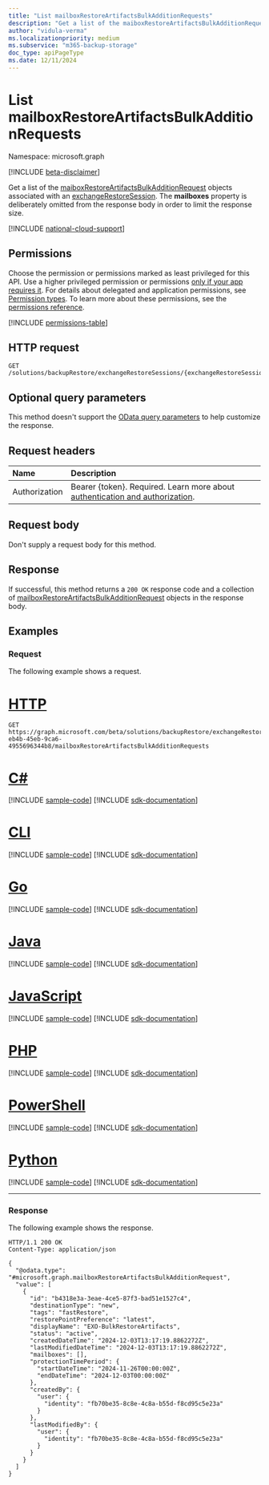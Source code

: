 ```yaml
---
title: "List mailboxRestoreArtifactsBulkAdditionRequests"
description: "Get a list of the maiboxRestoreArtifactsBulkAdditionRequest objects associated with an exchangeRestoreSession."
author: "vidula-verma"
ms.localizationpriority: medium
ms.subservice: "m365-backup-storage"
doc_type: apiPageType
ms.date: 12/11/2024
---
```


# List mailboxRestoreArtifactsBulkAdditionRequests

Namespace: microsoft.graph

[!INCLUDE [beta-disclaimer](../../includes/beta-disclaimer.md)]

Get a list of the [maiboxRestoreArtifactsBulkAdditionRequest](../resources/mailboxrestoreartifactsbulkadditionrequest.md) objects associated with an [exchangeRestoreSession](../resources/exchangerestoresession.md). The **mailboxes** property is deliberately omitted from the response body in order to limit the response size.

[!INCLUDE [national-cloud-support](../../includes/global-only.md)]

## Permissions

Choose the permission or permissions marked as least privileged for this API. Use a higher privileged permission or permissions [only if your app requires it](/graph/permissions-overview#best-practices-for-using-microsoft-graph-permissions). For details about delegated and application permissions, see [Permission types](/graph/permissions-overview#permission-types). To learn more about these permissions, see the [permissions reference](/graph/permissions-reference).

<!-- {
  "blockType": "permissions",
  "name": "exchangerestoresession-list-mailboxrestoreartifactsbulkadditionrequests-permissions"
}
-->
[!INCLUDE [permissions-table](../includes/permissions/exchangerestoresession-list-mailboxrestoreartifactsbulkadditionrequests-permissions.md)]

## HTTP request

<!-- {
  "blockType": "ignored"
}
-->
``` http
GET /solutions/backupRestore/exchangeRestoreSessions/{exchangeRestoreSessionId}/mailboxRestoreArtifactsBulkAdditionRequests
```

## Optional query parameters

This method doesn't support the [OData query parameters](/graph/query-parameters) to help customize the response.

## Request headers

|Name|Description|
|:---|:---|
|Authorization|Bearer {token}. Required. Learn more about [authentication and authorization](/graph/auth/auth-concepts).|

## Request body

Don't supply a request body for this method.

## Response

If successful, this method returns a `200 OK` response code and a collection of [mailboxRestoreArtifactsBulkAdditionRequest](../resources/mailboxrestoreartifactsbulkadditionrequest.md) objects in the response body.

## Examples

### Request

The following example shows a request.
# [HTTP](#tab/http)
<!-- {
  "blockType": "request",
  "name": "list_mailboxrestoreartifactsbulkadditionrequest"
}
-->
``` http
GET https://graph.microsoft.com/beta/solutions/backupRestore/exchangeRestoreSessions/dc3a3fc8-eb4b-45eb-9ca6-4955696344b8/mailboxRestoreArtifactsBulkAdditionRequests
```

# [C#](#tab/csharp)
[!INCLUDE [sample-code](../includes/snippets/csharp/list-mailboxrestoreartifactsbulkadditionrequest-csharp-snippets.md)]
[!INCLUDE [sdk-documentation](../includes/snippets/snippets-sdk-documentation-link.md)]

# [CLI](#tab/cli)
[!INCLUDE [sample-code](../includes/snippets/cli/list-mailboxrestoreartifactsbulkadditionrequest-cli-snippets.md)]
[!INCLUDE [sdk-documentation](../includes/snippets/snippets-sdk-documentation-link.md)]

# [Go](#tab/go)
[!INCLUDE [sample-code](../includes/snippets/go/list-mailboxrestoreartifactsbulkadditionrequest-go-snippets.md)]
[!INCLUDE [sdk-documentation](../includes/snippets/snippets-sdk-documentation-link.md)]

# [Java](#tab/java)
[!INCLUDE [sample-code](../includes/snippets/java/list-mailboxrestoreartifactsbulkadditionrequest-java-snippets.md)]
[!INCLUDE [sdk-documentation](../includes/snippets/snippets-sdk-documentation-link.md)]

# [JavaScript](#tab/javascript)
[!INCLUDE [sample-code](../includes/snippets/javascript/list-mailboxrestoreartifactsbulkadditionrequest-javascript-snippets.md)]
[!INCLUDE [sdk-documentation](../includes/snippets/snippets-sdk-documentation-link.md)]

# [PHP](#tab/php)
[!INCLUDE [sample-code](../includes/snippets/php/list-mailboxrestoreartifactsbulkadditionrequest-php-snippets.md)]
[!INCLUDE [sdk-documentation](../includes/snippets/snippets-sdk-documentation-link.md)]

# [PowerShell](#tab/powershell)
[!INCLUDE [sample-code](../includes/snippets/powershell/list-mailboxrestoreartifactsbulkadditionrequest-powershell-snippets.md)]
[!INCLUDE [sdk-documentation](../includes/snippets/snippets-sdk-documentation-link.md)]

# [Python](#tab/python)
[!INCLUDE [sample-code](../includes/snippets/python/list-mailboxrestoreartifactsbulkadditionrequest-python-snippets.md)]
[!INCLUDE [sdk-documentation](../includes/snippets/snippets-sdk-documentation-link.md)]

---

### Response

The following example shows the response.
<!-- {
  "blockType": "response",
  "truncated": true,
  "@odata.type": "Collection(microsoft.graph.mailboxRestoreArtifactsBulkAdditionRequest)"
}
-->
``` http
HTTP/1.1 200 OK
Content-Type: application/json

{
  "@odata.type": "#microsoft.graph.mailboxRestoreArtifactsBulkAdditionRequest",
  "value": [
    {
      "id": "b4318e3a-3eae-4ce5-87f3-bad51e1527c4",
      "destinationType": "new",
      "tags": "fastRestore",
      "restorePointPreference": "latest",
      "displayName": "EXO-BulkRestoreArtifacts",
      "status": "active",
      "createdDateTime": "2024-12-03T13:17:19.8862272Z",
      "lastModifiedDateTime": "2024-12-03T13:17:19.8862272Z",
      "mailboxes": [],
      "protectionTimePeriod": {
        "startDateTime": "2024-11-26T00:00:00Z",
        "endDateTime": "2024-12-03T00:00:00Z"
      },
      "createdBy": {
        "user": {
          "identity": "fb70be35-8c8e-4c8a-b55d-f8cd95c5e23a"
        }
      },
      "lastModifiedBy": {
        "user": {
          "identity": "fb70be35-8c8e-4c8a-b55d-f8cd95c5e23a"
        }
      }
    }
  ]
}
```


